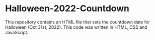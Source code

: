 # Halloween-2022-Countdown
This repository contains an HTML file that sets the countdown date for Halloween (Oct 31st, 2022). This code was written in HTML, CSS and JavaScript.
